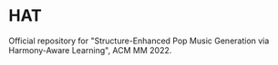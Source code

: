 # HAT
Official repository for "Structure-Enhanced Pop Music Generation via Harmony-Aware Learning", ACM MM 2022.
